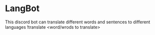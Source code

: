 # LangBot
This discord bot can translate different words and sentences to different languages
!translate <word/wrods to translate> <language translating to>
